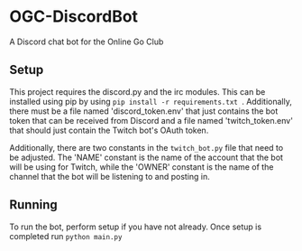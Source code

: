 # OGC-DiscordBot
A Discord chat bot for the Online Go Club

## Setup
This project requires the discord.py and the irc modules. This can be installed using pip by using ```pip install -r requirements.txt ```.
Additionally, there must be a file named 'discord_token.env' that just contains the bot token that can be received from Discord and a file named 'twitch_token.env'
that should just contain the Twitch bot's OAuth token.

Additionally, there are two constants in the ```twitch_bot.py``` file that need to be adjusted. The 'NAME' constant is the name of the account that the bot will be
using for Twitch, while the 'OWNER' constant is the name of the channel that the bot will be listening to and posting in.

## Running
To run the bot, perform setup if you have not already. Once setup is completed run ```python main.py```
